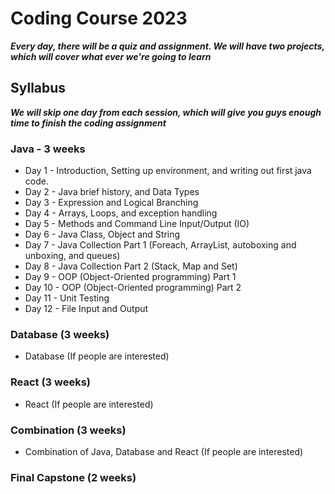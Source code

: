 # Coding Course 2023
***Every day, there will be a quiz and assignment. We will have two projects, which will cover what ever we're going to learn***
## Syllabus 
***We will skip one day from each session, which will give you guys enough time to finish the coding assignment***
### Java - 3 weeks
- Day 1 - Introduction, Setting up environment, and writing out first java code.
- Day 2 - Java brief history, and Data Types
- Day 3 - Expression and Logical Branching
- Day 4 - Arrays, Loops, and exception handling
- Day 5 - Methods and Command Line Input/Output (IO)
- Day 6 - Java Class, Object and String
- Day 7 -  Java Collection Part 1 (Foreach, ArrayList, autoboxing and unboxing, and queues)
- Day 8 - Java Collection Part 2 (Stack, Map and Set)
- Day 9 - OOP (Object-Oriented programming) Part 1
- Day 10 - OOP (Object-Oriented programming) Part 2
- Day 11 - Unit Testing
- Day 12 - File Input and Output

### Database (3 weeks)
- Database (If people are interested)

### React (3 weeks)
- React (If people are interested)

### Combination (3 weeks)
- Combination of Java, Database and React (If people are interested)

### Final Capstone (2 weeks)
